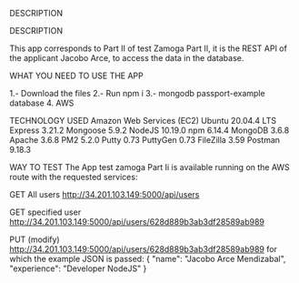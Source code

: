 DESCRIPTION

DESCRIPTION

This app corresponds to Part II of test Zamoga Part II, it is the REST API of the applicant Jacobo Arce, to access the data in the database.

WHAT YOU NEED TO USE THE APP

1.- Download the files
2.- Run npm i
3.- mongodb passport-example database
4. AWS

TECHNOLOGY USED
Amazon Web Services (EC2)
Ubuntu 20.04.4 LTS
Express 3.21.2
Mongoose 5.9.2
NodeJS 10.19.0
npm 6.14.4
MongoDB 3.6.8
Apache 3.6.8
PM2 5.2.0
Putty 0.73
PuttyGen 0.73
FileZilla 3.59
Postman 9.18.3

WAY TO TEST
The App test zamoga Part Ii is available running on the AWS route with the requested services:

GET All users    http://34.201.103.149:5000/api/users

GET specified user http://34.201.103.149:5000/api/users/628d889b3ab3df28589ab989

PUT (modify)
http://34.201.103.149:5000/api/users/628d889b3ab3df28589ab989
for which the example JSON is passed:
{
  "name": "Jacobo Arce Mendizabal",
  "experience": "Developer NodeJS"
}
